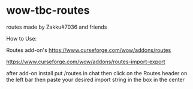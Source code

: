 # wow-tbc-routes
routes made by Zakku#7036 and friends

How to Use:

Routes add-on's
https://www.curseforge.com/wow/addons/routes

https://www.curseforge.com/wow/addons/routes-import-export

after add-on install put /routes in chat then click on the Routes header
on the left bar then paste your desired import string in the box in the center
